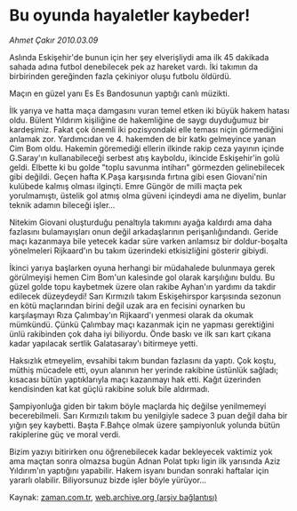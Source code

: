 # Bu oyunda hayaletler kaybeder!

*Ahmet Çakır 2010.03.09*

<tr><td class="metin" colspan="2" style="padding-top: 20px; padding-left: 5px; ">Aslında Eskişehir'de bunun için her şey elverişliydi ama ilk 45 dakikada sahada adına futbol denebilecek pek az hareket vardı. İki takımın da birbirinden gereğinden fazla çekiniyor oluşu futbolu öldürdü.</td></tr><tr><td class="metin" colspan="2" style="padding-top: 20px; padding-left: 5px; "><p>Maçın en güzel yanı Es Es Bandosunun yaptığı canlı müzikti.
<p>İlk yarıya ve hatta maça damgasını vuran temel etken iki büyük hakem hatası oldu. Bülent Yıldırım kişiliğine de hakemliğine de saygı duyduğumuz bir kardeşimiz. Fakat çok önemli iki pozisyondaki elle teması niçin görmediğini anlamak zor. Yardımcıdan ve 4. hakemden de bir katkı gelmeyince yanan Cim Bom oldu. Hakemin göremediği ellerin ilkinde rakip ceza yayının içinde G.Saray'ın kullanabileceği serbest atış kayboldu, ikincide Eskişehir'in golü geldi. Elbette ki bu golde "toplu savunma intiharı" görmezden gelinebilecek gibi değildi. Geçen hafta K.Paşa karşısında fırtına gibi esen Giovani'nin kulübede kalmış olması ilginçti. Emre Güngör de milli maçta pek yorulmamıştı, üstelik gol atmış olma güveni içindeydi ama ne diyelim, bunlar teknik adamın bileceği işler...
<p>Nitekim Giovani oluşturduğu penaltıyla takımını ayağa kaldırdı ama daha fazlasını bulamayışları onun değil arkadaşlarının perişanlığındandı. Geride maçı kazanmaya bile yetecek kadar süre varken anlamsız bir doldur-boşalta yönelmeleri Rijkaard'ın bu takım üzerindeki etkisizliğini gösterir gibiydi.
<p>İkinci yarıya başlarken oyuna herhangi bir müdahalede bulunmaya gerek görülmeyişi hemen Cim Bom'un kalesinde gol olarak karşılığını buldu. Bu güzel golde topu kaybetmek üzere olan rakibe Ayhan'ın yardımı da takdir edilecek düzeydeydi! Sarı Kırmızılı takım Eskişehirspor karşısında sezonun en kötü maçlarından birini değil uzak ara en fecisini oynarken bu karşılaşmayı Rıza Çalımbay'ın Rijkaard'ı yenmesi olarak da okumak mümkündü. Çünkü Çalımbay maçı kazanmak için ne yapması gerektiğini ünlü rakibinden çok daha iyi biliyordu. Önde baskı ve ilk sarı kart çıkana kadar yapılacak sertlik Galatasaray'ı bitirmeye yetti.
<p>Haksızlık etmeyelim, evsahibi takım bundan fazlasını da yaptı. Çok koştu, müthiş mücadele etti, oyun alanının her yerinde rakibine üstünlük sağladı; kısacası bütün yaptıklarıyla maçı kazanmayı hak etti. Kağıt üzerinden kendisinden kat kat güçlü rakibine soluk bile aldırmadı.
<p>Şampiyonluğa giden bir takım böyle maçlarda hiç değilse yenilmemeyi becerebilmeli. Sarı Kırmızılı takım bu yenilgiyle sadece 3 puan değil daha bir yığın şey kaybetti. Başta F.Bahçe olmak üzere şampiyonluk yolunda bütün rakiplerine güç ve moral verdi.
<p>Bizim yazıyı bitirirken onu öğrenebilecek kadar bekleyecek vaktimiz yok ama maçtan sonra olmazsa bugün Adnan Polat tıpkı ligin ilk yarısında Aziz Yıldırım'ın yaptığını yapabilir. Hakem isyanı bundan sonraki haftalar için yararlı olabilir. Biliyorsunuz bizde işler böyle yürüyor... <br/></p></p></p></p></p></p></p></td></tr>

Kaynak: [zaman.com.tr](http://zaman.com.tr/yazar.do?yazino=959551), [web.archive.org (arşiv bağlantısı)](http://web.archive.org/web/20100327163009/http://www.zaman.com.tr:80/yazar.do?yazino=959551)
